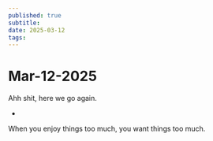 ```yaml
---
published: true
subtitle: 
date: 2025-03-12
tags: 
---
```


# Mar-12-2025

Ahh shit, here we go again.

-

When you enjoy things too much, you want things too much.
